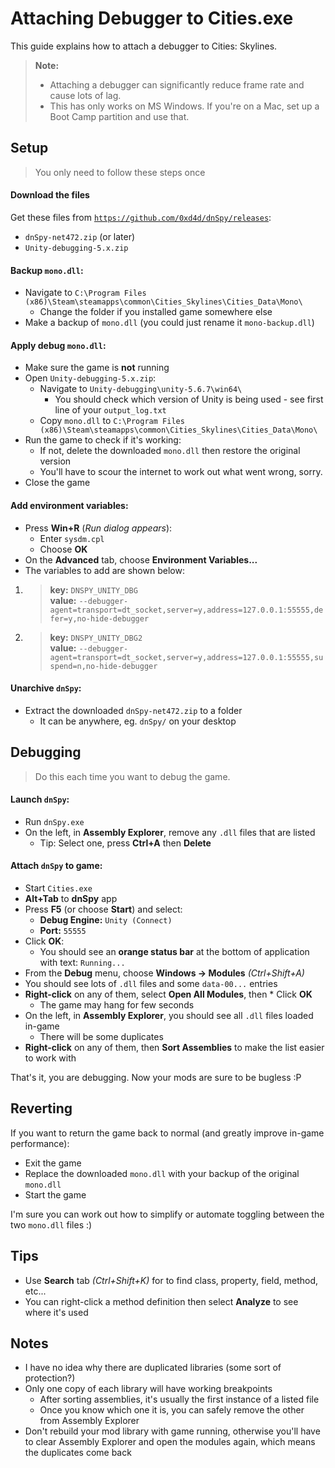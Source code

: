 # Attaching Debugger to Cities.exe

This guide explains how to attach a debugger to Cities: Skylines.

> **Note:**  
> * Attaching a debugger can significantly reduce frame rate and cause lots of lag.
> * This has only works on MS Windows. If you're on a Mac, set up a Boot Camp partition and use that.

## Setup

> You only need to follow these steps once

#### Download the files

Get these files from [`https://github.com/0xd4d/dnSpy/releases`](https://github.com/0xd4d/dnSpy/releases):

* `dnSpy-net472.zip` (or later)
* `Unity-debugging-5.x.zip`

#### Backup `mono.dll`:

* Navigate to `C:\Program Files (x86)\Steam\steamapps\common\Cities_Skylines\Cities_Data\Mono\`
    * Change the folder if you installed game somewhere else
* Make a backup of `mono.dll` (you could just rename it `mono-backup.dll`)

#### Apply debug `mono.dll`:

* Make sure the game is **not** running
* Open `Unity-debugging-5.x.zip`:
    * Navigate to `Unity-debugging\unity-5.6.7\win64\`
        * You should check which version of Unity is being used - see first line of your `output_log.txt`
    * Copy `mono.dll` to `C:\Program Files (x86)\Steam\steamapps\common\Cities_Skylines\Cities_Data\Mono\`
* Run the game to check if it's working:
    * If not, delete the downloaded `mono.dll` then restore the original version
    * You'll have to scour the internet to work out what went wrong, sorry.
* Close the game

#### Add environment variables:

* Press **Win+R** (_Run dialog appears_):
    * Enter `sysdm.cpl`
    * Choose **OK**
* On the **Advanced** tab, choose **Environment Variables...**
* The variables to add are shown below:

1. > **key:** `DNSPY_UNITY_DBG`  
   > **value:** `--debugger-agent=transport=dt_socket,server=y,address=127.0.0.1:55555,defer=y,no-hide-debugger`
2. > **key:** `DNSPY_UNITY_DBG2`  
   > **value:** `--debugger-agent=transport=dt_socket,server=y,address=127.0.0.1:55555,suspend=n,no-hide-debugger`

#### Unarchive `dnSpy`:

* Extract the downloaded `dnSpy-net472.zip` to a folder
    * It can be anywhere, eg. `dnSpy/` on your desktop

## Debugging

> Do this each time you want to debug the game.

#### Launch `dnSpy`:

* Run `dnSpy.exe`
* On the left, in **Assembly Explorer**, remove any `.dll` files that are listed
    * Tip: Select one, press **Ctrl+A** then **Delete**

#### Attach `dnSpy` to game:

* Start `Cities.exe`
* **Alt+Tab** to **dnSpy** app
* Press **F5** (or choose **Start**) and select:
    * **Debug Engine:** `Unity (Connect)`
    * **Port:** `55555`
* Click **OK**:
    * You should see an **orange status bar** at the bottom of application with text: `Running...`
* From the **Debug** menu, choose **Windows -> Modules** _(Ctrl+Shift+A)_
* You should see lots of `.dll` files and some `data-00...` entries
* **Right-click** on any of them, select **Open All Modules**, then * Click **OK**
    * The game may hang for few seconds
* On the left, in **Assembly Explorer**, you should see all `.dll` files loaded in-game
    * There will be some duplicates
* **Right-click** on any of them, then **Sort Assemblies** to make the list easier to work with

That's it, you are debugging. Now your mods are sure to be bugless :P 

## Reverting

If you want to return the game back to normal (and greatly improve in-game performance):

* Exit the game
* Replace the downloaded `mono.dll` with your backup of the original `mono.dll`
* Start the game

I'm sure you can work out how to simplify or automate toggling between the two `mono.dll` files :)

## Tips

* Use **Search** tab _(Ctrl+Shift+K)_ for to find class, property, field, method, etc...
* You can right-click a method definition then select **Analyze** to see where it's used

## Notes

* I have no idea why there are duplicated libraries (some sort of protection?)
* Only one copy of each library will have working breakpoints
    * After sorting assemblies, it's usually the first instance of a listed file
    * Once you know which one it is, you can safely remove the other from Assembly Explorer
* Don't rebuild your mod library with game running, otherwise you'll have to clear Assembly Explorer and open the modules again, which means the duplicates come back

